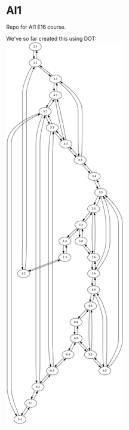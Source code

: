 # AI1
Repo for AI1 E16 course.

We've so far created this using DOT:
![alt tag](https://github.com/Exchizz/AI1/blob/master/Solver/build/graph1.png?raw=true)
